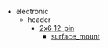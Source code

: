 * electronic
  * header
    * [2x6_12_pin](electronic/header/2x6_12_pin)
      * [surface_mount](electronic/header/2x6_12_pin/surface_mount)
